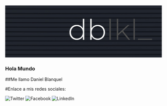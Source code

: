![TW](TW.jpg)

### Hola Mundo

##Me llamo Daniel Blanquel

#Enlace a mis redes sociales:

![Twitter](https://twitter.com/dblkl)
![Facebook](https://www.facebook.com/dblanquelgtz/)
![LinkedIn](https://www.linkedin.com/in/dblanquel/)


